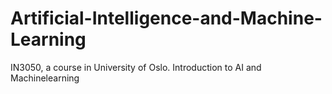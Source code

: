 # Artificial-Intelligence-and-Machine-Learning
IN3050, a course in University of Oslo. Introduction to AI and Machinelearning
